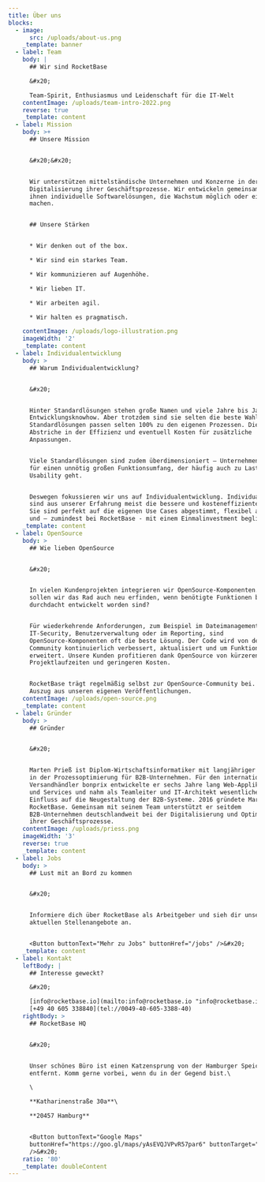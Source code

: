 ```yaml
---
title: Über uns
blocks:
  - image:
      src: /uploads/about-us.png
    _template: banner
  - label: Team
    body: |
      ## Wir sind RocketBase

      &#x20;

      Team-Spirit, Enthusiasmus und Leidenschaft für die IT-Welt
    contentImage: /uploads/team-intro-2022.png
    reverse: true
    _template: content
  - label: Mission
    body: >+
      ## Unsere Mission


      &#x20;&#x20;


      Wir unterstützen mittelständische Unternehmen und Konzerne in der
      Digitalisierung ihrer Geschäftsprozesse. Wir entwickeln gemeinsam mit
      ihnen individuelle Softwarelösungen, die Wachstum möglich oder einfacher
      machen.


      ## Unsere Stärken


      * Wir denken out of the box.

      * Wir sind ein starkes Team.

      * Wir kommunizieren auf Augenhöhe.

      * Wir lieben IT.

      * Wir arbeiten agil.

      * Wir halten es pragmatisch.

    contentImage: /uploads/logo-illustration.png
    imageWidth: '2'
    _template: content
  - label: Individualentwicklung
    body: >
      ## Warum Individualentwicklung?


      &#x20;


      Hinter Standardlösungen stehen große Namen und viele Jahre bis Jahrzehnte
      Entwicklungsknowhow. Aber trotzdem sind sie selten die beste Wahl.
      Standardlösungen passen selten 100% zu den eigenen Prozessen. Die Folge:
      Abstriche in der Effizienz und eventuell Kosten für zusätzliche
      Anpassungen.


      Viele Standardlösungen sind zudem überdimensioniert – Unternehmen zahlen
      für einen unnötig großen Funktionsumfang, der häufig auch zu Lasten der
      Usability geht.


      Deswegen fokussieren wir uns auf Individualentwicklung. Individuallösungen
      sind aus unserer Erfahrung meist die bessere und kosteneffizientere Wahl.
      Sie sind perfekt auf die eigenen Use Cases abgestimmt, flexibel anpassbar
      und – zumindest bei RocketBase - mit einem Einmalinvestment beglichen.
    _template: content
  - label: OpenSource
    body: >
      ## Wie lieben OpenSource


      &#x20;


      In vielen Kundenprojekten integrieren wir OpenSource-Komponenten. Warum
      sollen wir das Rad auch neu erfinden, wenn benötigte Funktionen bereits
      durchdacht entwickelt worden sind?


      Für wiederkehrende Anforderungen, zum Beispiel im Dateimanagement, der
      IT-Security, Benutzerverwaltung oder im Reporting, sind
      OpenSource-Komponenten oft die beste Lösung. Der Code wird von der
      Community kontinuierlich verbessert, aktualisiert und um Funktionalitäten
      erweitert. Unsere Kunden profitieren dank OpenSource von kürzeren
      Projektlaufzeiten und geringeren Kosten.


      RocketBase trägt regelmäßig selbst zur OpenSource-Community bei. Hier ein
      Auszug aus unseren eigenen Veröffentlichungen.
    contentImage: /uploads/open-source.png
    _template: content
  - label: Gründer
    body: >
      ## Gründer


      &#x20;


      Marten Prieß ist Diplom-Wirtschaftsinformatiker mit langjähriger Erfahrung
      in der Prozessoptimierung für B2B-Unternehmen. Für den internationalen
      Versandhändler bonprix entwickelte er sechs Jahre lang Web-Applikationen
      und Services und nahm als Teamleiter und IT-Architekt wesentlichen
      Einfluss auf die Neugestaltung der B2B-Systeme. 2016 gründete Marten Prieß
      RocketBase. Gemeinsam mit seinem Team unterstützt er seitdem
      B2B-Unternehmen deutschlandweit bei der Digitalisierung und Optimierung
      ihrer Geschäftsprozesse.
    contentImage: /uploads/priess.png
    imageWidth: '3'
    reverse: true
    _template: content
  - label: Jobs
    body: >
      ## Lust mit an Bord zu kommen


      &#x20;


      Informiere dich über RocketBase als Arbeitgeber und sieh dir unsere
      aktuellen Stellenangebote an.


      <Button buttonText="Mehr zu Jobs" buttonHref="/jobs" />&#x20;
    _template: content
  - label: Kontakt
    leftBody: |
      ## Interesse geweckt?

      &#x20;

      [info@rocketbase.io](mailto:info@rocketbase.io "info@rocketbase.io")\
      [+49 40 605 338840](tel://0049-40-605-3388-40)
    rightBody: >
      ## RocketBase HQ


      &#x20;


      Unser schönes Büro ist einen Katzensprung von der Hamburger Speicherstadt
      entfernt. Komm gerne vorbei, wenn du in der Gegend bist.\

      \

      **Katharinenstraße 30a**\

      **20457 Hamburg**


      <Button buttonText="Google Maps"
      buttonHref="https://goo.gl/maps/yAsEVQJVPvR57par6" buttonTarget="_blank"
      />&#x20;
    ratio: '80'
    _template: doubleContent
---
```


